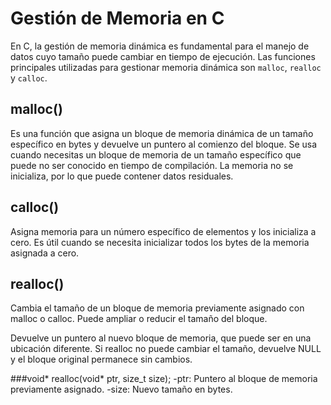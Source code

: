 # Gestión de Memoria en C

En C, la gestión de memoria dinámica es fundamental para el manejo de datos cuyo tamaño puede cambiar en tiempo de ejecución. 
Las funciones principales utilizadas para gestionar memoria dinámica son `malloc`, `realloc` y `calloc`.

## malloc()
Es una función que asigna un bloque de memoria dinámica de un tamaño específico en bytes y devuelve un puntero al comienzo del bloque.
Se usa cuando necesitas un bloque de memoria de un tamaño específico que puede no ser conocido en tiempo de compilación. La memoria no se inicializa, por lo que puede contener datos residuales.
## calloc()
Asigna memoria para un número específico de elementos y los inicializa a cero. Es útil cuando se necesita inicializar todos los bytes de la memoria asignada a cero.

## realloc()
Cambia el tamaño de un bloque de memoria previamente asignado con malloc o calloc. Puede ampliar o reducir el tamaño del bloque.

Devuelve un puntero al nuevo bloque de memoria, que puede ser en una ubicación diferente. Si realloc no puede cambiar el tamaño, devuelve NULL y el bloque original permanece sin cambios.

###void* realloc(void* ptr, size_t size);
-ptr: Puntero al bloque de memoria previamente asignado.
-size: Nuevo tamaño en bytes.
